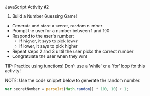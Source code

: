 JavaScript Activity #2

1. Build a Number Guessing Game!

* Generate and store a secret, random number
* Prompt the user for a number between 1 and 100
* Respond to the user's number:
	* If higher, it says to pick lower
	* If lower, it says to pick higher
* Repeat steps 2 and 3 until the user picks the correct number
* Congratulate the user when they win!

TIP: Practice using functions! Don't use a 'while' or a 'for' loop for this activity!

NOTE: Use the code snippet below to generate the random number.

  ```js
  var secretNumber = parseInt(Math.random() * 100, 10) + 1;
  ```